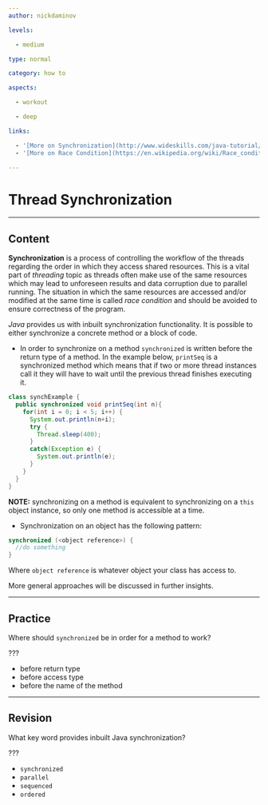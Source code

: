 ```yaml
---
author: nickdaminov

levels:

  - medium

type: normal

category: how to

aspects:

  - workout

  - deep

links:

  - '[More on Synchronization](http://www.wideskills.com/java-tutorial/java-threads-tutorial/p/0/1){website}'
  - '[More on Race Condition](https://en.wikipedia.org/wiki/Race_condition){website}'

---
```


# Thread Synchronization

---
## Content

**Synchronization** is a process of controlling the workflow of the threads regarding the order in which they access shared resources. This is a vital part of *threading* topic as threads often make use of the same resources which may lead to unforeseen results and data corruption due to parallel running. The situation in which the same resources are accessed and/or modified at the same time is called *race condition* and should be avoided to ensure correctness of the program.

*Java* provides us with inbuilt synchronization functionality. It is possible to either synchronize a concrete method or a block of code.

- In order to synchronize on a method `synchronized` is written before the return type of a method. In the example below, `printSeq` is a synchronized method which means that if two or more thread instances call it they will have to wait until the previous thread finishes executing it.

```java
class synchExample {
  public synchronized void printSeq(int n){
    for(int i = 0; i < 5; i++) {
      System.out.println(n+i);
      try {
        Thread.sleep(400);
      }
      catch(Exception e) {
        System.out.println(e);
      }
    }
  }
}
```

**NOTE:** synchronizing on a method is equivalent to synchronizing on a `this` object instance, so only one method is accessible at a time.

- Synchronization on an object has the following pattern:

```java
synchronized (<object reference>) {
  //do something
}
```

Where `object reference` is whatever object your class has access to.

More general approaches will be discussed in further insights.

---
## Practice

Where should `synchronized` be in order for a method to work?

???


* before return type
* before access type
* before the name of the method

---
## Revision

What key word provides inbuilt Java synchronization?

???

* `synchronized`
* `parallel`
* `sequenced`
* `ordered`
 
